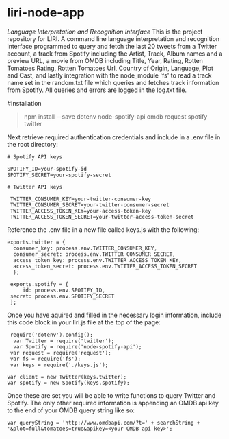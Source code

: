 # liri-node-app
_Language Interpretation and Recognition Interface_
This is the project repository for LIRI.  A command line language interpretation and recognition interface programmed to query and fetch the last 20 tweets from a Twitter account, a track from Spotify including the Artist, Track, Album names and a preview URL, a movie from OMDB including Title, Year, Rating, Rotten Tomatoes Rating, Rotten Tomatoes Url, Country of Origin, Language, Plot and Cast, and lastly integration with the node_module 'fs' to read a track name set in the random.txt file which queries and fetches track information from Spotify.  All queries and errors are logged in the log.txt file.  

#Installation
>npm install --save dotenv node-spotify-api omdb request spotify twitter

Next retrieve required authentication credentials and include in a .env file in the root directory:

	# Spotify API keys

	SPOTIFY_ID=your-spotify-id
	SPOTIFY_SECRET=your-spotify-secret

	# Twitter API keys

 	 TWITTER_CONSUMER_KEY=your-twitter-consumer-key
	 TWITTER_CONSUMER_SECRET=your-twitter-consumer-secret
	 TWITTER_ACCESS_TOKEN_KEY=your-access-token-key
	 TWITTER_ACCESS_TOKEN_SECRET=your-twitter-access-token-secret

Reference the .env file in a new file called keys.js with the following:

  	exports.twitter = {
  	  consumer_key: process.env.TWITTER_CONSUMER_KEY,
 	  consumer_secret: process.env.TWITTER_CONSUMER_SECRET,
	  access_token_key: process.env.TWITTER_ACCESS_TOKEN_KEY,
	  access_token_secret: process.env.TWITTER_ACCESS_TOKEN_SECRET
	  };

 	 exports.spotify = {
    	 id: process.env.SPOTIFY_ID,
   	 secret: process.env.SPOTIFY_SECRET
 	 };

Once you have aquired and filled in the necessary login information, include this code block in your liri.js file at the top of the page:

 	 require('dotenv').config();
	  var Twitter = require('twitter');
	  var Spotify = require('node-spotify-api');
 	 var request = require('request');
 	 var fs = require('fs');
 	 var keys = require('./keys.js');

	var client = new Twitter(keys.twitter);
	var spotify = new Spotify(keys.spotify);
  
Once these are set you will be able to write functions to query Twitter and Spotify.  The only other required information is appending an OMDB api key to the end of your OMDB query string like so:

	var queryString = 'http://www.omdbapi.com/?t=' + searchString + '&plot=full&tomatoes=true&apikey=<your OMDB api key>';


